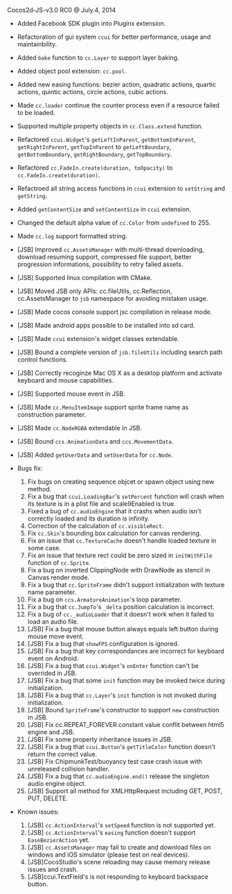 Cocos2d-JS-v3.0 RC0 @ July.4, 2014

* Added Facebook SDK plugin into Pluginx extension.
* Refactoration of gui system `ccui` for better performance, usage and maintainbility.
* Added `bake` function to `cc.Layer` to support layer baking.
* Added object pool extension: `cc.pool`.
* Added new easing functions: bezier action, quadratic actions, quartic actions, quintic actions, circle actions, cubic actions.
* Made `cc.loader` continue the counter process even if a resource failed to be loaded.
* Supported multiple property objects in `cc.Class.extend` function.
* Refactored `ccui.Widget`'s `getLeftInParent`, `getBottomInParent`, `getRightInParent`, `getTopInParent` to `getLeftBoundary`, `getBottomBoundary`, `getRightBoundary`, `getTopBoundary`.
* Refactored `cc.FadeIn.create(duration, toOpacity)` to `cc.FadeIn.create(duration)`.
* Refactroed all string access functions in `ccui` extension to `setString` and `getString`.
* Added `getContentSize` and `setContentSize` in `ccui` extension.
* Changed the default alpha value of `cc.Color` from `undefined` to 255.
* Made `cc.log` support formatted string.
* [JSB] Improved `cc.AssetsManager` with multi-thread downloading, download resuming support, compressed file support, better progression informations, possibility to retry failed assets.
* [JSB] Supported linux compilation with CMake.
* [JSB] Moved JSB only APIs: cc.fileUtils, cc.Reflection, cc.AssetsManager to `jsb` namespace for avoiding mistaken usage.
* [JSB] Made cocos console support jsc compilation in release mode.
* [JSB] Made android apps possible to be installed into sd card.
* [JSB] Made `ccui` extension's widget classes extendable.
* [JSB] Bound a complete version of `jsb.fileUtils` including search path control functions.
* [JSB] Correctly recoginze Mac OS X as a desktop platform and activate keyboard and mouse capabilities.
* [JSB] Supported mouse event in JSB.
* [JSB] Made `cc.MenuItemImage` support sprite frame name as construction parameter.
* [JSB] Made `cc.NodeRGBA` extendable in JSB.
* [JSB] Bound `ccs.AnimationData` and `ccs.MovementData`.
* [JSB] Added `getUserData` and `setUserData` for `cc.Node`.

* Bugs fix:
    1. Fix bugs on creating sequence objcet or spawn object using new method.
    2. Fix a bug that `ccui.LoadingBar`'s `setPercent` function will crash when its texture is in a plist file and scale9Enabled is true.
    3. Fixed a bug of `cc.audioEngine` that it crashs when audio isn't correctly loaded and its duration is infinity.
    4. Correction of the calculation of `cc.visibleRect`.
    5. Fix `cc.Skin`'s bounding box calculation for canvas rendering.
    6. Fix an issue that `cc.TextureCache` doesn't handle loaded texture in some case.
    7. Fix an issue that texture rect could be zero sized in `initWithFile` function of `cc.Sprite`.
    8. Fix a bug on inverted ClippingNode with DrawNode as stencil in Canvas render mode.
    9. Fix a bug that `cc.SpriteFrame` didn't support initialization with texture name parameter.
    10. Fix a bug on `ccs.ArmatureAnimation`'s loop parameter.
    11. Fix a bug that `cc.JumpTo`'s `_delta` position calculation is incorrect.
    12. Fix a bug of `cc._audioLoader` that it doesn't work when it failed to load an audio file.
    13. [JSB] Fix a bug that mouse button always equals left button during mouse move event.
    14. [JSB] Fix a bug that `showFPS` configuration is ignored.
    15. [JSB] Fix a bug that key correspondances are incorrect for keyboard event on Android.
    16. [JSB] Fix a bug that `ccui.Widget`'s `onEnter` function can't be overrided in JSB.
    17. [JSB] Fix a bug that some `init` function may be invoked twice during initialization.
    18. [JSB] Fix a bug that `cc.Layer`'s `init` function is not invoked during initialization.
    19. [JSB] Bound `SpriteFrame`'s constructor to support `new` construction in JSB.
    20. [JSB] Fix cc.REPEAT_FOREVER constant value conflit between html5 engine and JSB.
    21. [JSB] Fix some property inheritance issues in JSB.
    22. [JSB] Fix a bug that `ccui.Button`'s `getTitleColor` function doesn't return the correct value.
    23. [JSB] Fix ChipmunkTest/buoyancy test case crash issue with unreleased collision handler.
    24. [JSB] Fix a bug that `cc.audioEngine.end()` release the singleton audio engine object.
    25. [JSB] Support all method for XMLHttpRequest including GET, POST, PUT, DELETE.
    
* Known issues:
    1. [JSB] `cc.ActionInterval`'s `setSpeed` function is not supported yet.
    2. [JSB] `cc.ActionInterval`'s `easing` function doesn't support `EaseBezierAction` yet.
    3. [JSB] `cc.AssetsManager` may fail to create and download files on windows and iOS simulator (please test on real devices).
    4. [JSB]CocoStudio's scene reloading may cause memory release issues and crash.
    5. [JSB]ccui.TextField's is not responding to keyboard backspace button.